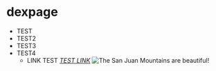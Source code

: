 # dexpage 
- TEST 
- TEST2 
- TEST3 
- TEST4 
  - LINK TEST *[TEST LINK](https://www.dexcloud.gq)*
 ![The San Juan Mountains are beautiful!](/assets/images/1testpage.jpg "San Juan Mountains")



